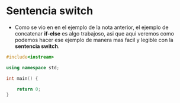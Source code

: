 # Sentencia switch

- Como se vio en en el ejemplo de la nota anterior, el ejemplo de concatenar  **if-else** es algo trabajoso, asi que aqui veremos como podemos hacer ese ejemplo de manera mas facil y legible con la **sentencia switch**.
```cpp
#include<iostream>

using namespace std;

int main() {
    
    return 0;
}
```
